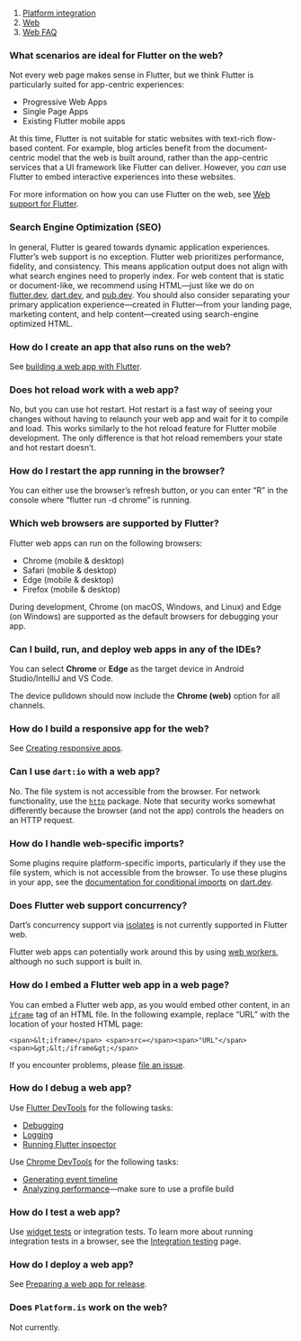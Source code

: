 1.  [Platform integration](https://docs.flutter.dev/platform-integration)
2.  [Web](https://docs.flutter.dev/platform-integration/web)
3.  [Web FAQ](https://docs.flutter.dev/platform-integration/web/faq)

### What scenarios are ideal for Flutter on the web?

Not every web page makes sense in Flutter, but we think Flutter is particularly suited for app-centric experiences:

-   Progressive Web Apps
-   Single Page Apps
-   Existing Flutter mobile apps

At this time, Flutter is not suitable for static websites with text-rich flow-based content. For example, blog articles benefit from the document-centric model that the web is built around, rather than the app-centric services that a UI framework like Flutter can deliver. However, you _can_ use Flutter to embed interactive experiences into these websites.

For more information on how you can use Flutter on the web, see [Web support for Flutter](https://docs.flutter.dev/platform-integration/web).

### Search Engine Optimization (SEO)

In general, Flutter is geared towards dynamic application experiences. Flutter’s web support is no exception. Flutter web prioritizes performance, fidelity, and consistency. This means application output does not align with what search engines need to properly index. For web content that is static or document-like, we recommend using HTML—just like we do on [flutter.dev](https://flutter.dev/), [dart.dev](https://dart.dev/), and [pub.dev](https://pub.dev/). You should also consider separating your primary application experience—created in Flutter—from your landing page, marketing content, and help content—created using search-engine optimized HTML.

### How do I create an app that also runs on the web?

See [building a web app with Flutter](https://docs.flutter.dev/platform-integration/web/building).

### Does hot reload work with a web app?

No, but you can use hot restart. Hot restart is a fast way of seeing your changes without having to relaunch your web app and wait for it to compile and load. This works similarly to the hot reload feature for Flutter mobile development. The only difference is that hot reload remembers your state and hot restart doesn’t.

### How do I restart the app running in the browser?

You can either use the browser’s refresh button, or you can enter “R” in the console where “flutter run -d chrome” is running.

### Which web browsers are supported by Flutter?

Flutter web apps can run on the following browsers:

-   Chrome (mobile & desktop)
-   Safari (mobile & desktop)
-   Edge (mobile & desktop)
-   Firefox (mobile & desktop)

During development, Chrome (on macOS, Windows, and Linux) and Edge (on Windows) are supported as the default browsers for debugging your app.

### Can I build, run, and deploy web apps in any of the IDEs?

You can select **Chrome** or **Edge** as the target device in Android Studio/IntelliJ and VS Code.

The device pulldown should now include the **Chrome (web)** option for all channels.

### How do I build a responsive app for the web?

See [Creating responsive apps](https://docs.flutter.dev/ui/layout/responsive/adaptive-responsive).

### Can I use `dart:io` with a web app?

No. The file system is not accessible from the browser. For network functionality, use the [`http`](https://pub.dev/packages/http) package. Note that security works somewhat differently because the browser (and not the app) controls the headers on an HTTP request.

### How do I handle web-specific imports?

Some plugins require platform-specific imports, particularly if they use the file system, which is not accessible from the browser. To use these plugins in your app, see the [documentation for conditional imports](https://dart.dev/guides/libraries/create-library-packages#conditionally-importing-and-exporting-library-files) on [dart.dev](https://dart.dev/).

### Does Flutter web support concurrency?

Dart’s concurrency support via [isolates](https://dart.dev/guides/language/concurrency) is not currently supported in Flutter web.

Flutter web apps can potentially work around this by using [web workers](https://developer.mozilla.org/en-US/docs/Web/API/Web_Workers_API/Using_web_workers), although no such support is built in.

### How do I embed a Flutter web app in a web page?

You can embed a Flutter web app, as you would embed other content, in an [`iframe`](https://html.com/tags/iframe/) tag of an HTML file. In the following example, replace “URL” with the location of your hosted HTML page:

```
<span>&lt;iframe</span> <span>src=</span><span>"URL"</span><span>&gt;&lt;/iframe&gt;</span>
```

If you encounter problems, please [file an issue](https://github.com/flutter/flutter/issues/new?title=[web]:+%3Cdescribe+issue+here%3E&labels=%E2%98%B8+platform-web&body=Describe+your+issue+and+include+the+command+you%27re+running,+flutter_web%20version,+browser+version).

### How do I debug a web app?

Use [Flutter DevTools](https://docs.flutter.dev/tools/devtools/overview) for the following tasks:

-   [Debugging](https://docs.flutter.dev/tools/devtools/debugger)
-   [Logging](https://docs.flutter.dev/tools/devtools/logging)
-   [Running Flutter inspector](https://docs.flutter.dev/tools/devtools/inspector)

Use [Chrome DevTools](https://developers.google.com/web/tools/chrome-devtools) for the following tasks:

-   [Generating event timeline](https://developers.google.com/web/tools/chrome-devtools/evaluate-performance/performance-reference)
-   [Analyzing performance](https://developers.google.com/web/tools/chrome-devtools/evaluate-performance)—make sure to use a profile build

### How do I test a web app?

Use [widget tests](https://docs.flutter.dev/testing/overview#widget-tests) or integration tests. To learn more about running integration tests in a browser, see the [Integration testing](https://docs.flutter.dev/testing/integration-tests#running-in-a-browser) page.

### How do I deploy a web app?

See [Preparing a web app for release](https://docs.flutter.dev/deployment/web).

### Does `Platform.is` work on the web?

Not currently.